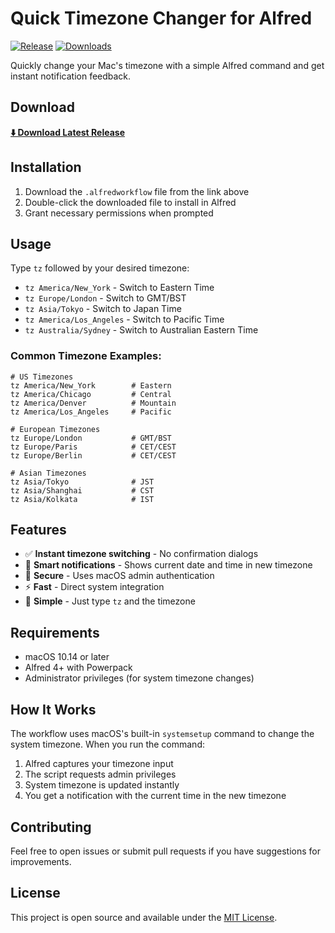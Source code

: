 # Quick Timezone Changer for Alfred

[![Release](https://img.shields.io/github/v/release/deletosh/alfred-timezone-changer)](https://github.com/deletosh/alfred-timezone-changer/releases/latest)
[![Downloads](https://img.shields.io/github/downloads/deletosh/alfred-timezone-changer/total)](https://github.com/deletosh/alfred-timezone-changer/releases)

Quickly change your Mac's timezone with a simple Alfred command and get instant notification feedback.

## Download

**[⬇️ Download Latest Release](https://github.com/deletosh/alfred-timezone-changer/releases/latest/download/Quick-Timezone-Changer.alfredworkflow)**

## Installation

1. Download the `.alfredworkflow` file from the link above
2. Double-click the downloaded file to install in Alfred
3. Grant necessary permissions when prompted

## Usage

Type `tz` followed by your desired timezone:

- `tz America/New_York` - Switch to Eastern Time
- `tz Europe/London` - Switch to GMT/BST
- `tz Asia/Tokyo` - Switch to Japan Time
- `tz America/Los_Angeles` - Switch to Pacific Time
- `tz Australia/Sydney` - Switch to Australian Eastern Time

### Common Timezone Examples:
```
# US Timezones
tz America/New_York        # Eastern
tz America/Chicago         # Central  
tz America/Denver          # Mountain
tz America/Los_Angeles     # Pacific

# European Timezones
tz Europe/London           # GMT/BST
tz Europe/Paris            # CET/CEST
tz Europe/Berlin           # CET/CEST

# Asian Timezones
tz Asia/Tokyo              # JST
tz Asia/Shanghai           # CST
tz Asia/Kolkata            # IST
```

## Features

- ✅ **Instant timezone switching** - No confirmation dialogs
- 🔔 **Smart notifications** - Shows current date and time in new timezone
- 🔐 **Secure** - Uses macOS admin authentication
- ⚡ **Fast** - Direct system integration
- 🎯 **Simple** - Just type `tz` and the timezone

## Requirements

- macOS 10.14 or later
- Alfred 4+ with Powerpack
- Administrator privileges (for system timezone changes)

## How It Works

The workflow uses macOS's built-in `systemsetup` command to change the system timezone. When you run the command:

1. Alfred captures your timezone input
2. The script requests admin privileges
3. System timezone is updated instantly
4. You get a notification with the current time in the new timezone

## Contributing

Feel free to open issues or submit pull requests if you have suggestions for improvements.

## License

This project is open source and available under the [MIT License](LICENSE).